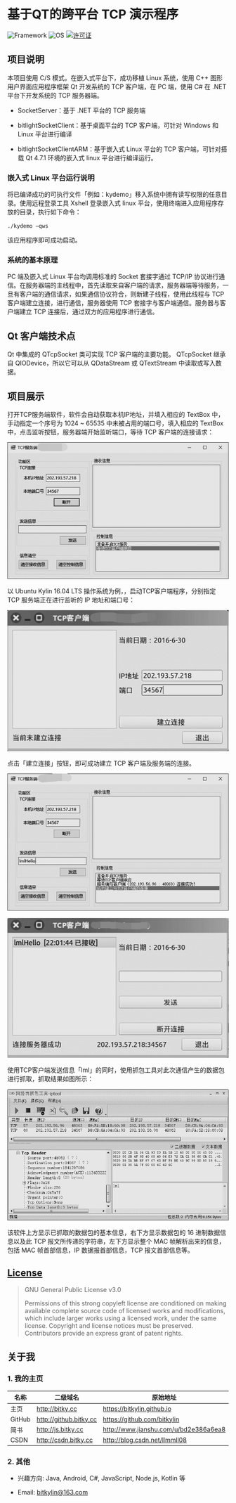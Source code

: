 # 基于QT的跨平台 TCP 演示程序

![Framework](https://img.shields.io/badge/Framework-Qt-brightgreen.svg)
![OS](https://img.shields.io/badge/OS-Windows|Linux-red.svg)
[![许可证](https://img.shields.io/badge/许可证-GPL_3.0-blue.svg)](https://github.com/bitkylin/CommBaseQt/blob/master/LICENSE)

## 项目说明

本项目使用 C/S 模式。在嵌入式平台下，成功移植 Linux 系统，使用 C++ 图形用户界面应用程序框架 Qt 开发系统的 TCP 客户端，在 PC 端，使用 C# 在 .NET 平台下开发系统的 TCP 服务器端。

- SocketServer：基于 .NET 平台的 TCP 服务端

- bitlightSocketClient：基于桌面平台的 TCP 客户端，可针对 Windows 和 Linux 平台进行编译

- bitlightSocketClientARM：基于嵌入式 Linux 平台的 TCP 客户端，可针对搭载 Qt 4.7.1 环境的嵌入式 linux 平台进行编译运行。

### 嵌入式 Linux 平台运行说明

将已编译成功的可执行文件「例如：kydemo」移入系统中拥有读写权限的任意目录。使用远程登录工具 Xshell 登录嵌入式 linux 平台，使用终端进入应用程序存放的目录，执行如下命令：
```
./kydemo –qws
```
该应用程序即可成功启动。


### 系统的基本原理

PC 端及嵌入式 Linux 平台均调用标准的 Socket 套接字通过 TCP/IP 协议进行通信。在服务器端的主线程中，首先读取来自客户端的请求，服务器端等待服务，一旦有客户端的通信请求，如果通信协议符合，则新建子线程，使用此线程与 TCP 客户端建立连接，进行通信，服务器使用 TCP 套接字与客户端通信。服务器与客户端建立 TCP 连接后，通过双方的应用程序进行通信。

## Qt 客户端技术点

Qt 中集成的 QTcpSocket 类可实现 TCP 客户端的主要功能。 QTcpSocket 继承自 QIODevice，所以它可以从 QDataStream 或 QTextStream 中读取或写入数据。

## 项目展示

打开TCP服务端软件，软件会自动获取本机IP地址，并填入相应的 TextBox 中，手动指定一个序号为 1024 ~ 65535 中未被占用的端口号，填入相应的 TextBox 中，点击监听按钮，服务器端开始监听端口，等待 TCP 客户端的连接请求：

![](./mdphoto/1.png)

以 Ubuntu Kylin 16.04 LTS 操作系统为例，，启动TCP客户端程序，分别指定 TCP 服务端正在进行监听的 IP 地址和端口号：

![](./mdphoto/2.png)

点击「建立连接」按钮，即可成功建立 TCP 客户端及服务端的连接。

![](./mdphoto/3.png)

![](./mdphoto/4.png)

使用TCP客户端发送信息「lml」的同时，使用抓包工具对此次通信产生的数据包进行抓取，抓取结果如图所示：

![](./mdphoto/5.png)

该软件上方显示已抓取的数据包的基本信息，右下方显示数据包的 16 进制数据信息以及此 TCP 报文所传递的字符串，左下方显示整个 MAC 帧解析出来的信息，包括 MAC 帧首部信息，IP 数据报首部信息，TCP 报文首部信息等。

## [License](https://github.com/bitkylin/CommBaseQt/blob/master/LICENSE)

> GNU General Public License v3.0
> 
> Permissions of this strong copyleft license are conditioned on making available complete source code of licensed works and modifications, which include larger works using a licensed work, under the same license. Copyright and license notices must be preserved. Contributors provide an express grant of patent rights.

## 关于我

### 1. 我的主页

名称|二级域名|原始地址
---|---|---
主页|http://bitky.cc|https://bitkylin.github.io
GitHub|http://github.bitky.cc|https://github.com/bitkylin
简书|http://js.bitky.cc|http://www.jianshu.com/u/bd2e386a6ea8
CSDN|http://csdn.bitky.cc|http://blog.csdn.net/llmmll08


### 2. 其他

- 兴趣方向: Java, Android, C#, JavaScript, Node.js, Kotlin 等

- Email: bitkylin@163.com
